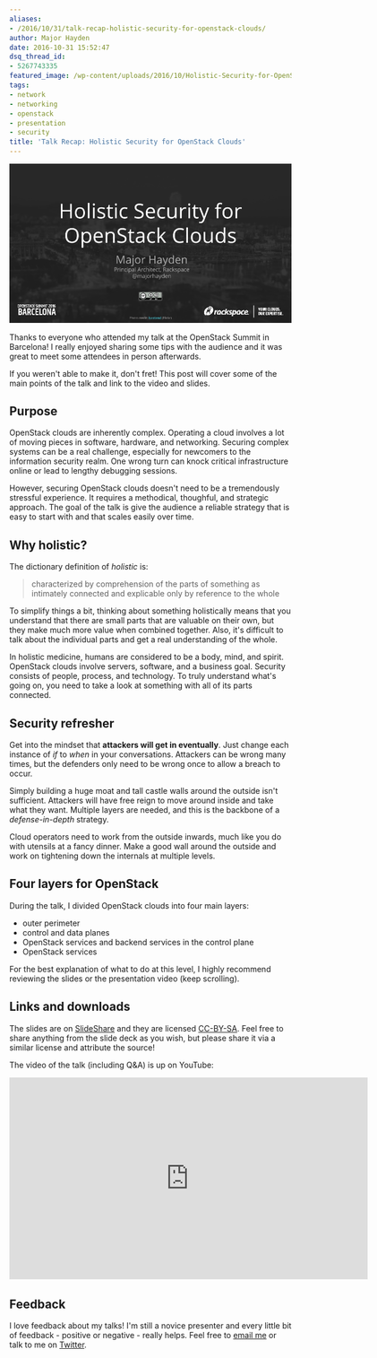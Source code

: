 ```yaml
---
aliases:
- /2016/10/31/talk-recap-holistic-security-for-openstack-clouds/
author: Major Hayden
date: 2016-10-31 15:52:47
dsq_thread_id:
- 5267743335
featured_image: /wp-content/uploads/2016/10/Holistic-Security-for-OpenStack-Clouds-OpenStack-Summit-Barcelona-2.png
tags:
- network
- networking
- openstack
- presentation
- security
title: 'Talk Recap: Holistic Security for OpenStack Clouds'
---
```


![1]

Thanks to everyone who attended my talk at the OpenStack Summit in Barcelona! I really enjoyed sharing some tips with the audience and it was great to meet some attendees in person afterwards.

If you weren't able to make it, don't fret! This post will cover some of the main points of the talk and link to the video and slides.

## Purpose

OpenStack clouds are inherently complex. Operating a cloud involves a lot of moving pieces in software, hardware, and networking. Securing complex systems can be a real challenge, especially for newcomers to the information security realm. One wrong turn can knock critical infrastructure online or lead to lengthy debugging sessions.

However, securing OpenStack clouds doesn't need to be a tremendously stressful experience. It requires a methodical, thoughful, and strategic approach. The goal of the talk is give the audience a reliable strategy that is easy to start with and that scales easily over time.

## Why holistic?

The dictionary definition of _holistic_ is:

> characterized by comprehension of the parts of something as intimately connected and explicable only by reference to the whole

To simplify things a bit, thinking about something holistically means that you understand that there are small parts that are valuable on their own, but they make much more value when combined together. Also, it's difficult to talk about the individual parts and get a real understanding of the whole.

In holistic medicine, humans are considered to be a body, mind, and spirit. OpenStack clouds involve servers, software, and a business goal. Security consists of people, process, and technology. To truly understand what's going on, you need to take a look at something with all of its parts connected.

## Security refresher

Get into the mindset that **attackers will get in eventually**. Just change each instance of _if_ to _when_ in your conversations. Attackers can be wrong many times, but the defenders only need to be wrong once to allow a breach to occur.

Simply building a huge moat and tall castle walls around the outside isn't sufficient. Attackers will have free reign to move around inside and take what they want. Multiple layers are needed, and this is the backbone of a _defense-in-depth_ strategy.

Cloud operators need to work from the outside inwards, much like you do with utensils at a fancy dinner. Make a good wall around the outside and work on tightening down the internals at multiple levels.

## Four layers for OpenStack

During the talk, I divided OpenStack clouds into four main layers:

  * outer perimeter
  * control and data planes
  * OpenStack services and backend services in the control plane
  * OpenStack services

For the best explanation of what to do at this level, I highly recommend reviewing the slides or the presentation video (keep scrolling).

## Links and downloads

The slides are on [SlideShare][2] and they are licensed [CC-BY-SA][3]. Feel free to share anything from the slide deck as you wish, but please share it via a similar license and attribute the source!

The video of the talk (including Q&A) is up on YouTube:

<span class="embed-youtube" style="text-align:center; display: block;"><iframe class='youtube-player' type='text/html' width='640' height='360' src='https://www.youtube.com/embed/ehfSLZVCVLA?version=3&#038;rel=1&#038;fs=1&#038;autohide=2&#038;showsearch=0&#038;showinfo=1&#038;iv_load_policy=1&#038;wmode=transparent' allowfullscreen='true' style='border:0;'></iframe></span>

## Feedback

I love feedback about my talks! I'm still a novice presenter and every little bit of feedback - positive or negative - really helps. Feel free to [email me][4] or talk to me on [Twitter][5].

 [1]: /wp-content/uploads/2016/10/Holistic-Security-for-OpenStack-Clouds-OpenStack-Summit-Barcelona-2.png
 [2]: http://www.slideshare.net/MajorHayden/holistic-security-for-openstack-clouds
 [3]: https://creativecommons.org/licenses/by-sa/2.0/?
 [4]: mailto:major@mhtx.net
 [5]: https://twitter.com/majorhayden